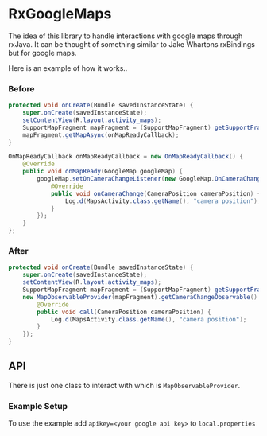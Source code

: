 # RxGoogleMaps

The idea of this library to handle interactions with google maps through rxJava. It can be thought of something similar to Jake Whartons rxBindings but for google maps.

Here is an example of how it works..

### Before
```java
protected void onCreate(Bundle savedInstanceState) {
    super.onCreate(savedInstanceState);
    setContentView(R.layout.activity_maps);
    SupportMapFragment mapFragment = (SupportMapFragment) getSupportFragmentManager().findFragmentById(R.id.map);
    mapFragment.getMapAsync(onMapReadyCallback);
}

OnMapReadyCallback onMapReadyCallback = new OnMapReadyCallback() {
    @Override
    public void onMapReady(GoogleMap googleMap) {
        googleMap.setOnCameraChangeListener(new GoogleMap.OnCameraChangeListener() {
            @Override
            public void onCameraChange(CameraPosition cameraPosition) {
                Log.d(MapsActivity.class.getName(), "camera position");
            }
        });
    }
};
```

### After
```java
protected void onCreate(Bundle savedInstanceState) {
    super.onCreate(savedInstanceState);
    setContentView(R.layout.activity_maps);
    SupportMapFragment mapFragment = (SupportMapFragment) getSupportFragmentManager().findFragmentById(R.id.map);
    new MapObservableProvider(mapFragment).getCameraChangeObservable().subscribe(new Action1<CameraPosition>() {
        @Override
        public void call(CameraPosition cameraPosition) {
            Log.d(MapsActivity.class.getName(), "camera position");
        }
    });
}
```

## API

There is just one class to interact with which is `MapObservableProvider`.



### Example Setup 

To use the example add `apikey=<your google api key>` to `local.properties` 
